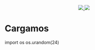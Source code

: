<p align="center">
    <a href="LICENSE">
        <img src="https://img.shields.io/github/license/josehbez/cargamos?style=flat-square" />
    </a>
    <a href=".pm/version.yml">
        <img src="https://img.shields.io/badge/dynamic/yaml?color=green&label=version&query=version.*&url=https://raw.githubusercontent.com/josehbez/pm/master/.pm/version.yml">
    </a>
</p>

# Cargamos


import os
 os.urandom(24)
